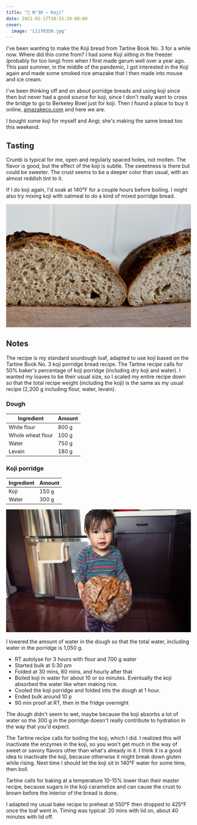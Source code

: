 ```yaml
---
title: "🍞 N°30 — Koji"
date: 2021-01-17T10:53:29-08:00
cover:
  image: 'L1170350.jpg'
---
```


I've been wanting to make the Koji bread from Tartine Book No. 3 for a while now. Where did this come from? I had some Koji sitting in the freezer (probably for too long) from when I first made garum well over a year ago. This past summer, in the middle of the pandemic, I got interested in the Koji again and made some smoked rice amazake that I then made into mouse and ice cream.

I've been thinking off and on about porridge breads and using koji since then but never had a good source for koji, since I don't really want to cross the bridge to go to Berkeley Bowl just for koji. Then I found a place to buy it online, [amazakeco.com](https://amazakeco.com/) and here we are.

I bought some koji for myself and Angi; she's making the same bread too this weekend.

## Tasting

Crumb is typical for me, open and regularly spaced holes, not molten. The flavor is good, but the effect of the koji is subtle. The sweetness is there but could be sweeter. The crust seems to be a deeper color than usual, with an almost reddish tint to it.

If I do koji again, I'd soak at 140°F for a couple hours before boiling. I might also try mixing koji with oatmeal to do a kind of mixed porridge bread.

![](L1170360.jpg)

## Notes

The recipe is my standard sourdough loaf, adapted to use koji based on the Tartine Book No. 3 koji porridge bread recipe. The Tartine recipe calls for 50% baker's percentage of koji porridge (including dry koji and water). I wanted my loaves to be their usual size, so I scaled my entire recipe down so that the total recipe weight (including the koji) is the same as my usual recipe (2,200 g including flour, water, levain).

### Dough

| Ingredient        | Amount |
| ------------------|--------|
| White flour       | 800 g  |
| Whole wheat flour | 100 g  |
| Water             | 750 g  |
| Levain            | 180 g  |

### Koji porridge

| Ingredient        | Amount |
| ------------------|--------|
| Koji              | 150 g  |
| Water             | 300 g  |

![](L1170356.jpg)

I lowered the amount of water in the dough so that the total water, including water in the porridge is 1,050 g.

- RT autolyse for 3 hours with flour and 700 g water
- Started bulk at 5:30 pm
- Folded at 30 mins, 60 mins, and hourly after that
- Boiled koji in water for about 10 or so minutes. Eventually the koji absorbed the water like when making rice.
- Cooled the koji porridge and folded into the dough at 1 hour.
- Ended bulk around 10 p
- 90 min proof at RT, then in the fridge overnight

The dough didn't seem to wet, maybe because the koji absorbs a lot of water so the 300 g in the porridge doesn't really contribute to hydration in the way that you'd expect.

The Tartine recipe calls for boiling the koji, which I did. I realized this will inactivate the enzymes in the koji, so you won't get much in the way of sweet or savory flavors other than what's already in it. I think it is a good idea to inactivate the koji, because otherwise it might break down gluten while rising. Next time I should let the koji sit in 140°F water for some time, then boil.

Tartine calls for baking at a temperature 10-15% lower than their master recipe, because sugars in the koji caramelize and can cause the crust to brown before the interior of the bread is done.

I adapted my usual bake recipe to preheat at 550°F then dropped to 425°F once the loaf went in. Timing was typical: 20 mins with lid on, about 40 minutes with lid off.




